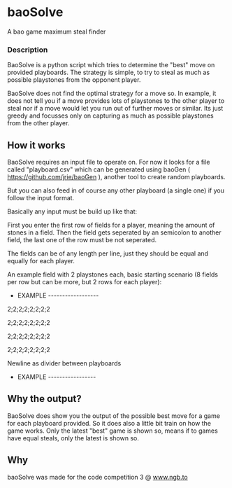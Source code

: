 # baoSolve
A bao game maximum steal finder

### Description

BaoSolve is a python script which tries to determine the "best" move on provided playboards. The strategy is simple, to try to steal as much as possible playstones from the opponent player.

BaoSolve does not find the optimal strategy for a move so. In example, it does not tell you if a move provides lots of playstones to the other player to steal nor if a move would let you run out of further moves or similar. Its just greedy and focusses only on capturing as much as possible playstones from the other player.

## How it works
BaoSolve requires an input file to operate on. For now it looks for a file called "playboard.csv" which can be generated using baoGen ( https://github.com/jrie/baoGen ), another tool to create random playboards.

But you can also feed in of course any other playboard (a single one) if you follow the input format.

Basically any input must be build up like that:

First you enter the first row of fields for a player, meaning the amount of stones in a field. Then the field gets seperated by an semicolon to another field, the last one of the row must be not seperated.

The fields can be of any length per line, just they should be equal and equally for each player.

An example field with 2 playstones each, basic starting scenario (8 fields per row but can be more, but 2 rows for each player):

- EXAMPLE ------------------

2;2;2;2;2;2;2;2

2;2;2;2;2;2;2;2

2;2;2;2;2;2;2;2

2;2;2;2;2;2;2;2

Newline as divider between playboards

- EXAMPLE -----------------

## Why the output?

BaoSolve does show you the output of the possible best move for a game for each playboard provided. So it does also a little bit train on how the game works. Only the latest "best" game is shown so, means if to games have equal steals, only the latest is shown so.

## Why

baoSolve was made for the code competition 3 @ www.ngb.to


